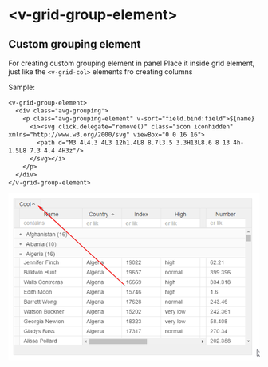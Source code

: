 # &lt;v-grid-group-element&gt;

## Custom grouping element

For creating custom grouping element in panel Place it inside grid element, just like the `<v-grid-col>` elements fro creating columns

Sample:

```text
<v-grid-group-element>
  <div class="avg-grouping">  
    <p class="avg-grouping-element" v-sort="field.bind:field">${name} 
      <i><svg click.delegate="remove()" class="icon iconhidden" xmlns="http://www.w3.org/2000/svg" viewBox="0 0 16 16">
        <path d="M3 4l4.3 4L3 12h1.4L8 8.7l3.5 3.3H13L8.6 8 13 4h-1.5L8 7.3 4.4 4H3z"/>
      </svg></i>
    </p>
  </div>
</v-grid-group-element>
```

![](.gitbook/assets/custom-grouping-element.png)

